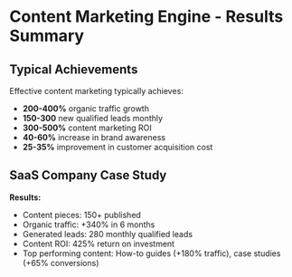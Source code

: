 # Content Marketing Engine - Results Summary

## Typical Achievements
Effective content marketing typically achieves:
- **200-400%** organic traffic growth
- **150-300** new qualified leads monthly
- **300-500%** content marketing ROI
- **40-60%** increase in brand awareness
- **25-35%** improvement in customer acquisition cost

## SaaS Company Case Study

**Results:**
- Content pieces: 150+ published
- Organic traffic: +340% in 6 months
- Generated leads: 280 monthly qualified leads
- Content ROI: 425% return on investment
- Top performing content: How-to guides (+180% traffic), case studies (+65% conversions)
